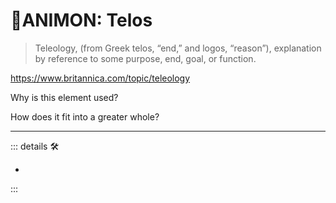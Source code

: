 # 💜<anima>ANIMON: Telos</anima>

> Teleology, (from Greek telos, “end,” and logos, “reason”), explanation by reference to some purpose, end, goal, or function.

<https://www.britannica.com/topic/teleology>

Why is this element used?

How does it fit into a greater whole?

---

<!-- =================================================== -->
<!-- =================================================== -->
<!-- =================================================== -->
<!-- =================================================== -->
<!-- =================================================== -->
::: details 🛠

-

:::